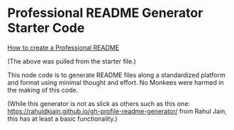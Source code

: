 # Professional README Generator Starter Code

[How to create a Professional README](https://coding-boot-camp.github.io/full-stack/github/professional-readme-guide)


(The above was pulled from the starter file.)

This node code is to generate README files along a standardized platform and format using minimal thought and effort.  No Monkees were harmed in the making of this code.

(While this generator is not as slick as others such as this one: https://rahuldkjain.github.io/gh-profile-readme-generator/ from Rahul Jain, this has at least a basic functionality.)
